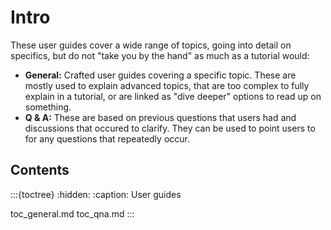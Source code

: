 # Intro

These user guides cover a wide range of topics, going into detail on specifics, but do not "take you by the hand" as much as a tutorial would:

- **General:** Crafted user guides covering a specific topic. These are mostly used to explain advanced topics, that are too complex to fully explain in a tutorial, or are linked as "dive deeper" options to read up on something.
- **Q & A:** These are based on previous questions that users had and discussions that occured to clarify. They can be used to point users to for any questions that repeatedly occur.

## Contents

:::{toctree}
:hidden:
:caption: User guides

toc_general.md
toc_qna.md
:::
